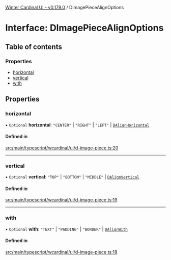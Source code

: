 [Winter Cardinal UI - v0.179.0](../index.md) / DImagePieceAlignOptions

# Interface: DImagePieceAlignOptions

## Table of contents

### Properties

- [horizontal](DImagePieceAlignOptions.md#horizontal)
- [vertical](DImagePieceAlignOptions.md#vertical)
- [with](DImagePieceAlignOptions.md#with)

## Properties

### horizontal

• `Optional` **horizontal**: ``"CENTER"`` \| ``"RIGHT"`` \| ``"LEFT"`` \| [`DAlignHorizontal`](../index.md#dalignhorizontal)

#### Defined in

[src/main/typescript/wcardinal/ui/d-image-piece.ts:20](https://github.com/winter-cardinal/winter-cardinal-ui/blob/v0.179.0/src/main/typescript/wcardinal/ui/d-image-piece.ts#L20)

___

### vertical

• `Optional` **vertical**: ``"TOP"`` \| ``"BOTTOM"`` \| ``"MIDDLE"`` \| [`DAlignVertical`](../index.md#dalignvertical)

#### Defined in

[src/main/typescript/wcardinal/ui/d-image-piece.ts:19](https://github.com/winter-cardinal/winter-cardinal-ui/blob/v0.179.0/src/main/typescript/wcardinal/ui/d-image-piece.ts#L19)

___

### with

• `Optional` **with**: ``"TEXT"`` \| ``"PADDING"`` \| ``"BORDER"`` \| [`DAlignWith`](../index.md#dalignwith)

#### Defined in

[src/main/typescript/wcardinal/ui/d-image-piece.ts:18](https://github.com/winter-cardinal/winter-cardinal-ui/blob/v0.179.0/src/main/typescript/wcardinal/ui/d-image-piece.ts#L18)
